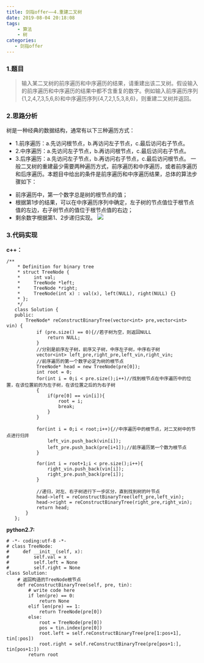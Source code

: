 ```yaml
---
title: 剑指offer——4.重建二叉树
date: 2019-08-04 20:18:08
tags:
    - 算法
    - 树
categories:
   - 剑指offer
---
```

### 1.题目
> 输入某二叉树的前序遍历和中序遍历的结果，请重建出该二叉树。假设输入的前序遍历和中序遍历的结果中都不含重复的数字。例如输入前序遍历序列{1,2,4,7,3,5,6,8}和中序遍历序列{4,7,2,1,5,3,8,6}，则重建二叉树并返回。

### 2.思路分析
树是一种经典的数据结构，通常有以下三种遍历方式：
- 1.前序遍历：a.先访问根节点，b.再访问左子节点，c.最后访问右子节点。
- 2.中序遍历：a.先访问左子节点，b.再访问根节点，c.最后访问右子节点。
- 3.后序遍历：a.先访问左子节点，b.再访问右子节点，c.最后访问根节点。
一般二叉树的重建最少需要两种遍历方式，前序遍历和中序遍历，或者前序遍历和后序遍历。本题目中给出的条件是前序遍历和中序遍历结果，总体的算法步骤如下：
<!--more-->
- 前序遍历中，第一个数字总是树的根节点的值；
- 根据第1步的结果，可以在中序遍历序列中确定，左子树的节点值位于根节点值的左边，右子树节点的值位于根节点值的右边；
- 剩余数字根据第1、2步递归实现。
![](二叉树例子.jpg)

### 3.代码实现
**c++：**
```
/**
    * Definition for binary tree
    * struct TreeNode {
    *     int val;
    *     TreeNode *left;
    *     TreeNode *right;
    *     TreeNode(int x) : val(x), left(NULL), right(NULL) {}
    * };
    */
   class Solution {
   public:
       TreeNode* reConstructBinaryTree(vector<int> pre,vector<int> vin) {
           if (pre.size() == 0){//若子树为空，则返回NULL
               return NULL;
           }
           //分别是前序左子树，前序又子树，中序左子树，中序右子树
           vector<int> left_pre,right_pre,left_vin,right_vin;
           //前序遍历的第一个数字必定为树的根节点
           TreeNode* head = new TreeNode(pre[0]);
           int root = 0;
           for(int i = 0;i < pre.size();i++)//找到根节点在中序遍历中的位置，在该位置前的为左子树，在该位置之后的为右子树
           {
               if(pre[0] == vin[i]){
                   root = i;
                   break;
               }
           }
           
           for(int i = 0;i < root;i++){//中序遍历中的根节点，对二叉树中的节点进行归并
               left_vin.push_back(vin[i]);
               left_pre.push_back(pre[i+1]);//前序遍历第一个数为根节点
           }
           
           for(int i = root+1;i < pre.size();i++){
               right_vin.push_back(vin[i]);
               right_pre.push_back(pre[i]);
           }
           
           //递归，对左、右子树进行下一步区分，直到找到树的叶节点
           head->left = reConstructBinaryTree(left_pre,left_vin);
           head->right = reConstructBinaryTree(right_pre,right_vin);
           return head;
       }
   };
```
**python2.7:**
```
# -*- coding:utf-8 -*-
# class TreeNode:
#     def __init__(self, x):
#         self.val = x
#         self.left = None
#         self.right = None
class Solution:
    # 返回构造的TreeNode根节点
    def reConstructBinaryTree(self, pre, tin):
        # write code here
        if len(pre) == 0:
            return None
        elif len(pre) == 1:
            return TreeNode(pre[0])
        else:
            root = TreeNode(pre[0])
            pos = tin.index(pre[0])
            root.left = self.reConstructBinaryTree(pre[1:pos+1], tin[:pos])
            root.right = self.reConstructBinaryTree(pre[pos+1:], tin[pos+1:])
        return root
```